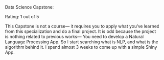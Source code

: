 Data Science Capstone:

Rating: 1 out of 5

This Capstone is not a course— it requires you to apply what you’ve learned from this specialization and do a final project. It is odd because the project is nothing related to previous works— You need to develop a Natural Language Processing App. So I start searching what is NLP, and what is the algorithm behind it. I spend almost 3 weeks to come up with a simple Shiny App.  
